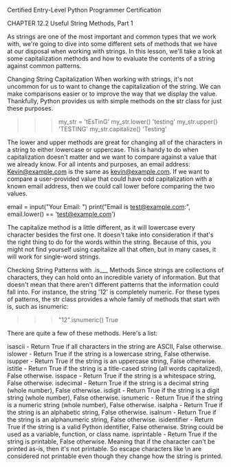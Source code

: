 
Certified Entry-Level Python Programmer Certification


CHAPTER 12.2
Useful String Methods, Part 1

As strings are one of the most important and common types that we work with, we're going to dive into some different
sets of methods that we have at our disposal when working with strings. In this lesson, we'll take a look at some capitalization methods and how to evaluate the contents of a string against common patterns.

Changing String Capitalization
When working with strings, it's not uncommon for us to want to change the capitalization of the string. We can make comparisons easier or to improve the way that we display the value. Thankfully, Python provides us with simple methods on the str class for just these purposes.

>>> my_str = 'tEsTinG'
>>> my_str.lower()
'testing'
>>> my_str.upper()
'TESTING'
>>> my_str.capitalize()
'Testing'

The lower and upper methods are great for changing all of the characters in a string to either lowercase or uppercase. This is handy to do when capitalization doesn't matter and we want to compare against a value that we already know. For all intents and purposes, an email address: Kevin@example.com is the same as kevin@example.com. If we want to compare a user-provided value that could have odd capitalization with a known email address, then we could call lower before comparing the two values.

email = input("Your Email: ")
print("Email is test@example.com:", email.lower() == 'test@example.com')

The capitalize method is a little different, as it will lowercase every character besides the first one. It doesn't take into consideration if that's the right thing to do for the words within the string. Because of this, you might not find yourself using capitalize all that often, but in many cases, it will work for single-word strings.

Checking String Patterns with .is___ Methods
Since strings are collections of characters, they can hold onto an incredible variety of information. But that doesn't mean that there aren't different patterns that the information could fall into. For instance, the string '12' is completely numeric. For these types of patterns, the str class provides a whole family of methods that start with is, such as isnumeric:

>>> "12".isnumeric()
True

There are quite a few of these methods. Here's a list:

isascii - Return True if all characters in the string are ASCII, False otherwise.
islower - Return True if the string is a lowercase string, False otherwise.
isupper - Return True if the string is an uppercase string, False otherwise.
istitle - Return True if the string is a title-cased string (all words capitalized), False otherwise.
isspace - Return True if the string is a whitespace string, False otherwise.
isdecimal - Return True if the string is a decimal string (whole number), False otherwise.
isdigit - Return True if the string is a digit string (whole number), False otherwise.
isnumeric - Return True if the string is a numeric string (whole number), False otherwise.
isalpha - Return True if the string is an alphabetic string, False otherwise.
isalnum - Return True if the string is an alphanumeric string, False otherwise.
isidentifier - Return True if the string is a valid Python identifier, False otherwise. String could be used as a variable, function, or class name.
isprintable - Return True if the string is printable, False otherwise. Meaning that if the character can't be printed as-is, then it's not printable. So escape characters like \n are considered not printable even though they change how the string is printed.